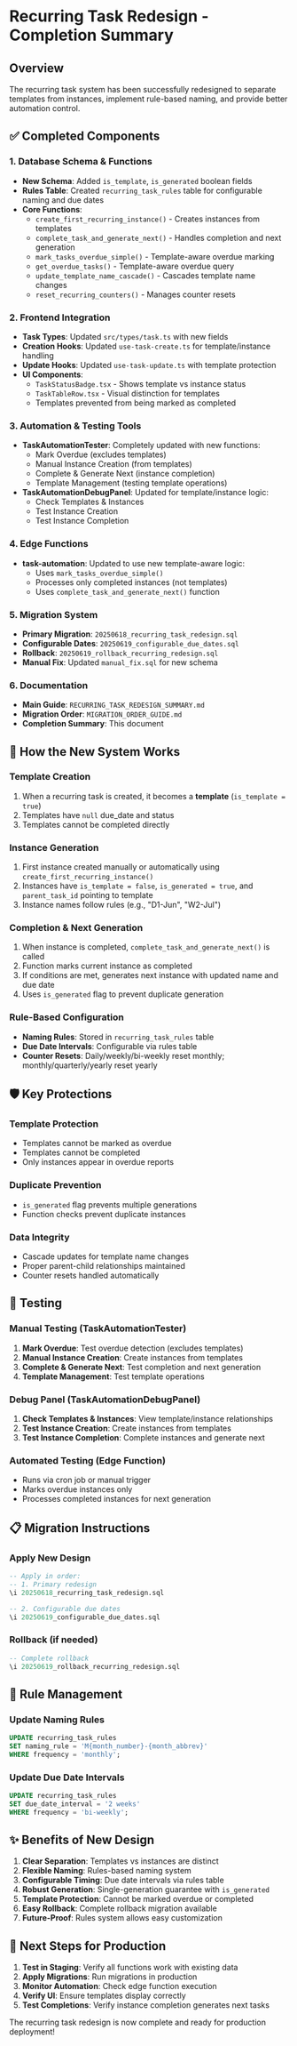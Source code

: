 # Recurring Task Redesign - Completion Summary

## Overview
The recurring task system has been successfully redesigned to separate templates from instances, implement rule-based naming, and provide better automation control.

## ✅ Completed Components

### 1. Database Schema & Functions
- **New Schema**: Added `is_template`, `is_generated` boolean fields
- **Rules Table**: Created `recurring_task_rules` table for configurable naming and due dates
- **Core Functions**: 
  - `create_first_recurring_instance()` - Creates instances from templates
  - `complete_task_and_generate_next()` - Handles completion and next generation
  - `mark_tasks_overdue_simple()` - Template-aware overdue marking
  - `get_overdue_tasks()` - Template-aware overdue query
  - `update_template_name_cascade()` - Cascades template name changes
  - `reset_recurring_counters()` - Manages counter resets

### 2. Frontend Integration
- **Task Types**: Updated `src/types/task.ts` with new fields
- **Creation Hooks**: Updated `use-task-create.ts` for template/instance handling
- **Update Hooks**: Updated `use-task-update.ts` with template protection
- **UI Components**:
  - `TaskStatusBadge.tsx` - Shows template vs instance status
  - `TaskTableRow.tsx` - Visual distinction for templates
  - Templates prevented from being marked as completed

### 3. Automation & Testing Tools
- **TaskAutomationTester**: Completely updated with new functions:
  - Mark Overdue (excludes templates)
  - Manual Instance Creation (from templates)
  - Complete & Generate Next (instance completion)
  - Template Management (testing template operations)
- **TaskAutomationDebugPanel**: Updated for template/instance logic:
  - Check Templates & Instances
  - Test Instance Creation
  - Test Instance Completion

### 4. Edge Functions
- **task-automation**: Updated to use new template-aware logic:
  - Uses `mark_tasks_overdue_simple()` 
  - Processes only completed instances (not templates)
  - Uses `complete_task_and_generate_next()` function

### 5. Migration System
- **Primary Migration**: `20250618_recurring_task_redesign.sql`
- **Configurable Dates**: `20250619_configurable_due_dates.sql`
- **Rollback**: `20250619_rollback_recurring_redesign.sql`
- **Manual Fix**: Updated `manual_fix.sql` for new schema

### 6. Documentation
- **Main Guide**: `RECURRING_TASK_REDESIGN_SUMMARY.md`
- **Migration Order**: `MIGRATION_ORDER_GUIDE.md`
- **Completion Summary**: This document

## 🔄 How the New System Works

### Template Creation
1. When a recurring task is created, it becomes a **template** (`is_template = true`)
2. Templates have `null` due_date and status
3. Templates cannot be completed directly

### Instance Generation
1. First instance created manually or automatically using `create_first_recurring_instance()`
2. Instances have `is_template = false`, `is_generated = true`, and `parent_task_id` pointing to template
3. Instance names follow rules (e.g., "D1-Jun", "W2-Jul")

### Completion & Next Generation
1. When instance is completed, `complete_task_and_generate_next()` is called
2. Function marks current instance as completed
3. If conditions are met, generates next instance with updated name and due date
4. Uses `is_generated` flag to prevent duplicate generation

### Rule-Based Configuration
- **Naming Rules**: Stored in `recurring_task_rules` table
- **Due Date Intervals**: Configurable via rules table
- **Counter Resets**: Daily/weekly/bi-weekly reset monthly; monthly/quarterly/yearly reset yearly

## 🛡️ Key Protections

### Template Protection
- Templates cannot be marked as overdue
- Templates cannot be completed
- Only instances appear in overdue reports

### Duplicate Prevention
- `is_generated` flag prevents multiple generations
- Function checks prevent duplicate instances

### Data Integrity
- Cascade updates for template name changes
- Proper parent-child relationships maintained
- Counter resets handled automatically

## 🧪 Testing

### Manual Testing (TaskAutomationTester)
1. **Mark Overdue**: Test overdue detection (excludes templates)
2. **Manual Instance Creation**: Create instances from templates
3. **Complete & Generate Next**: Test completion and next generation
4. **Template Management**: Test template operations

### Debug Panel (TaskAutomationDebugPanel)
1. **Check Templates & Instances**: View template/instance relationships
2. **Test Instance Creation**: Create instances from templates
3. **Test Instance Completion**: Complete instances and generate next

### Automated Testing (Edge Function)
- Runs via cron job or manual trigger
- Marks overdue instances only
- Processes completed instances for next generation

## 📋 Migration Instructions

### Apply New Design
```sql
-- Apply in order:
-- 1. Primary redesign
\i 20250618_recurring_task_redesign.sql

-- 2. Configurable due dates  
\i 20250619_configurable_due_dates.sql
```

### Rollback (if needed)
```sql
-- Complete rollback
\i 20250619_rollback_recurring_redesign.sql
```

## 🔧 Rule Management

### Update Naming Rules
```sql
UPDATE recurring_task_rules 
SET naming_rule = 'M{month_number}-{month_abbrev}' 
WHERE frequency = 'monthly';
```

### Update Due Date Intervals
```sql
UPDATE recurring_task_rules 
SET due_date_interval = '2 weeks' 
WHERE frequency = 'bi-weekly';
```

## ✨ Benefits of New Design

1. **Clear Separation**: Templates vs instances are distinct
2. **Flexible Naming**: Rules-based naming system
3. **Configurable Timing**: Due date intervals via rules table
4. **Robust Generation**: Single-generation guarantee with `is_generated`
5. **Template Protection**: Cannot be marked overdue or completed
6. **Easy Rollback**: Complete rollback migration available
7. **Future-Proof**: Rules system allows easy customization

## 🎯 Next Steps for Production

1. **Test in Staging**: Verify all functions work with existing data
2. **Apply Migrations**: Run migrations in production
3. **Monitor Automation**: Check edge function execution
4. **Verify UI**: Ensure templates display correctly
5. **Test Completions**: Verify instance completion generates next tasks

The recurring task redesign is now complete and ready for production deployment!
